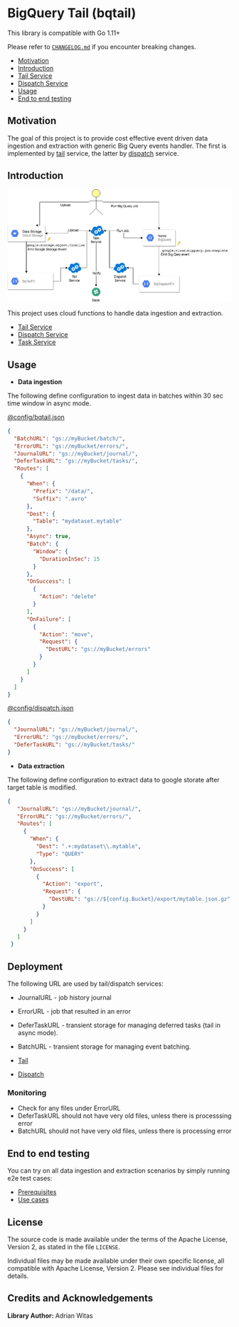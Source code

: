 # BigQuery Tail (bqtail)

This library is compatible with Go 1.11+

Please refer to [`CHANGELOG.md`](CHANGELOG.md) if you encounter breaking changes.

- [Motivation](#motivation)
- [Introduction](#introduction)
- [Tail Service](tail/README.md)
- [Dispatch Service](dispatch/README.md)
- [Usage](#usage)
- [End to end testing](#end-to-end-testing)

## Motivation

The goal of this project is to provide cost effective event driven data ingestion and extraction with generic Big Query events handler.
The first is implemented by [tail](tail/README.md) service, the latter by [dispatch](dispatch/README.md) service.

## Introduction


![BqTail](images/bqtail.png)

This project uses cloud functions to handle data ingestion and extraction.

- [Tail Service](tail/README.md)
- [Dispatch Service](dispatch/README.md)
- [Task Service](task/README.md)


## Usage


- **Data ingestion**

The following define configuration to ingest data in batches within 30 sec time window in async mode.

[@config/bqtail.json](usage/batch/tail.json)
```json
{
  "BatchURL": "gs://myBucket/batch/",
  "ErrorURL": "gs://myBucket/errors/",
  "JournalURL": "gs://myBucket/journal/",
  "DeferTaskURL": "gs://myBucket/tasks/",
  "Routes": [
    {
      "When": {
        "Prefix": "/data/",
        "Suffix": ".avro"
      },
      "Dest": {
        "Table": "mydataset.mytable"
      },
      "Async": true,
      "Batch": {
        "Window": {
          "DurationInSec": 15
        }
      },
      "OnSuccess": [
        {
          "Action": "delete"
        }
      ],
      "OnFailure": [
        {
          "Action": "move",
          "Request": {
            "DestURL": "gs://myBucket/errors"
          }
        }
      ]
    }
  ]
}
```
[@config/dispatch.json](usage/batch/dispatch.json)
```json
{
  "JournalURL": "gs://myBucket/journal/",
  "ErrorURL": "gs://myBucket/errors/",
  "DeferTaskURL": "gs://myBucket/tasks/"
}
``` 

- **Data extraction**

The following define configuration to extract data to google storate after target table is modified.

```json
{
   "JournalURL": "gs://myBucket/journal/",
   "ErrorURL": "gs://myBucket/errors/",
   "Routes": [
     {
       "When": {
         "Dest": ".+:mydataset\\.mytable",
         "Type": "QUERY"
       },
       "OnSuccess": [
         {
           "Action": "export",
           "Request": {
             "DestURL": "gs://${config.Bucket}/export/mytable.json.gz"
           }
         }
       ]
     }
   ]
 }
```

## Deployment

The following URL are used by tail/dispatch services:

- JournalURL - job history journal 
- ErrorURL - job that resulted in an error
- DeferTaskURL - transient storage for managing deferred tasks (tail in async mode). 
- BatchURL - transient storage for managing event batching.

- [Tail](tail/README.md#deployment)
- [Dispatch](dispatch/README.md#deployment)


### Monitoring

- Check for any files under ErrorURL
- DeferTaskURL should not have very old files, unless there is processsing error
- BatchURL should not have very old files, unless there is processing error


## End to end testing

You can try on all data ingestion and extraction scenarios by simply running e2e test cases:

- [Prerequisites](e2e/README.md#prerequisites)
- [Use cases](e2e/README.md#use-cases)

## License

The source code is made available under the terms of the Apache License, Version 2, as stated in the file `LICENSE`.

Individual files may be made available under their own specific license,
all compatible with Apache License, Version 2. Please see individual files for details.

<a name="Credits-and-Acknowledgements"></a>

## Credits and Acknowledgements

**Library Author:** Adrian Witas

